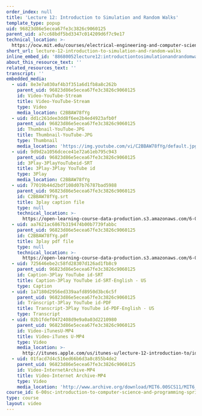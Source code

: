 ```yaml
---
order_index: null
title: 'Lecture 12: Introduction to Simulation and Random Walks'
template_type: popup
uid: 96823d86e5ecea67fe3c3826c9060125
parent_uid: a7cc68bdf5bd3347c014209d6f7c9e17
technical_location: >-
  https://ocw.mit.edu/courses/electrical-engineering-and-computer-science/6-00sc-introduction-to-computer-science-and-programming-spring-2011/unit-2/lecture-12-introduction-to-simulation-and-random-walks/lecture-12-introduction-to-simulation-and-random-walks
short_url: lecture-12-introduction-to-simulation-and-random-walks
inline_embed_id: '88680052lecture12:introductiontosimulationandrandomwalks42968808'
about_this_resource_text: ''
related_resources_text: ''
transcript: ''
embedded_media:
  - uid: 8e3e7a030af4b3f351a6d1fb8a8c262b
    parent_uid: 96823d86e5ecea67fe3c3826c9060125
    id: Video-YouTube-Stream
    title: Video-YouTube-Stream
    type: Video
    media_location: C2BBAW78fYg
  - uid: dd1c261dee3dd8f6ee2b4ed4923afb0f
    parent_uid: 96823d86e5ecea67fe3c3826c9060125
    id: Thumbnail-YouTube-JPG
    title: Thumbnail-YouTube-JPG
    type: Thumbnail
    media_location: 'https://img.youtube.com/vi/C2BBAW78fYg/default.jpg'
  - uid: 9d9d2a1056dcece41e72a61eb795c943
    parent_uid: 96823d86e5ecea67fe3c3826c9060125
    id: 3Play-3PlayYouTubeid-SRT
    title: 3Play-3Play YouTube id
    type: 3Play
    media_location: C2BBAW78fYg
  - uid: 77019b44d2bdf108d07b76787bad5988
    parent_uid: 96823d86e5ecea67fe3c3826c9060125
    id: C2BBAW78fYg.srt
    title: 3play caption file
    type: null
    technical_location: >-
      https://open-learning-course-data-production.s3.amazonaws.com/6-00sc-introduction-to-computer-science-and-programming-spring-2011/77019b44d2bdf108d07b76787bad5988_C2BBAW78fYg.srt
  - uid: aa7621ac6867b319474b00b7739fabbc
    parent_uid: 96823d86e5ecea67fe3c3826c9060125
    id: C2BBAW78fYg.pdf
    title: 3play pdf file
    type: null
    technical_location: >-
      https://open-learning-course-data-production.s3.amazonaws.com/6-00sc-introduction-to-computer-science-and-programming-spring-2011/aa7621ac6867b319474b00b7739fabbc_C2BBAW78fYg.pdf
  - uid: 725646ebe2c58fd28307d126ad1fb8c9
    parent_uid: 96823d86e5ecea67fe3c3826c9060125
    id: Caption-3Play YouTube id-SRT
    title: Caption-3Play YouTube id-SRT-English - US
    type: Caption
  - uid: 1a7180d2956ed339aafd8950d3bc6c5f
    parent_uid: 96823d86e5ecea67fe3c3826c9060125
    id: Transcript-3Play YouTube id-PDF
    title: Transcript-3Play YouTube id-PDF-English - US
    type: Transcript
  - uid: 02b1fdef0472408d9e9a0a03d2210980
    parent_uid: 96823d86e5ecea67fe3c3826c9060125
    id: Video-iTunesU-MP4
    title: Video-iTunes U-MP4
    type: Video
    media_location: >-
      http://itunes.apple.com/us/itunes-u/lecture-12-introduction-to/id499270153?i=110101033
  - uid: 01facd7d4c516ed66b6d3a8c855b4de2
    parent_uid: 96823d86e5ecea67fe3c3826c9060125
    id: Video-InternetArchive-MP4
    title: Video-Internet Archive-MP4
    type: Video
    media_location: 'http://www.archive.org/download/MIT6.00SCS11/MIT6_00SCS11_lec12_300k.mp4'
course_id: 6-00sc-introduction-to-computer-science-and-programming-spring-2011
type: course
layout: video
---
```

